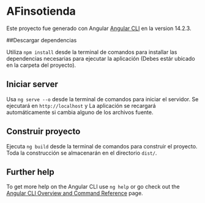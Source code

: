 # AFinsotienda

Este proyecto fue generado con Angular [Angular CLI](https://github.com/angular/angular-cli) en la version 14.2.3.

##Descargar dependencias

Utiliza `npm install` desde la terminal de comandos para installar las dependencias necesarias para ejecutar la aplicación (Debes estár ubicado en la carpeta del proyecto). 

## Iniciar server

Usa `ng serve --o` desde la terminal de comandos para iniciar el servidor. Se ejecutará en `http://localhost` y La aplicación se recargará automáticamente si cambia alguno de los archivos fuente.

## Construir proyecto

Ejecuta `ng build` desde la terminal de comandos para construir el proyecto. Toda la construcción se almacenarán en el directorio `dist/`.

## Further help

To get more help on the Angular CLI use `ng help` or go check out the [Angular CLI Overview and Command Reference](https://angular.io/cli) page.
